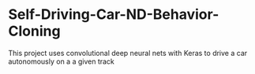 # Self-Driving-Car-ND-Behavior-Cloning
This project uses convolutional deep neural nets with Keras to drive a car autonomously on a a given track
